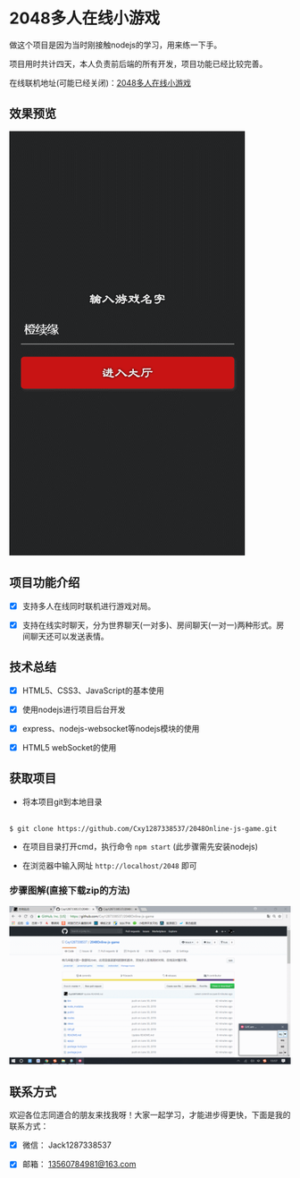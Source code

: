# 2048多人在线小游戏

做这个项目是因为当时刚接触nodejs的学习，用来练一下手。

项目用时共计四天，本人负责前后端的所有开发，项目功能已经比较完善。

在线联机地址(可能已经关闭)：[2048多人在线小游戏](http://119.23.53.56/2048)

## 效果预览

![Preview](show.gif)

## 项目功能介绍

- [x] 支持多人在线同时联机进行游戏对局。

- [x] 支持在线实时聊天，分为世界聊天(一对多)、房间聊天(一对一)两种形式。房间聊天还可以发送表情。

## 技术总结

- [x] HTML5、CSS3、JavaScript的基本使用

- [x] 使用nodejs进行项目后台开发

- [x] express、nodejs-websocket等nodejs模块的使用

- [x] HTML5 webSocket的使用

## 获取项目

* 将本项目git到本地目录

```

$ git clone https://github.com/Cxy1287338537/2048Online-js-game.git

```

* 在项目目录打开cmd，执行命令 `npm start` (此步骤需先安装nodejs)

* 在浏览器中输入网址 `http://localhost/2048` 即可

### 步骤图解(直接下载zip的方法)

![Preview](GIF.gif)

## 联系方式

欢迎各位志同道合的朋友来找我呀！大家一起学习，才能进步得更快，下面是我的联系方式：

- [x] 微信： Jack1287338537

- [x] 邮箱： 13560784981@163.com
